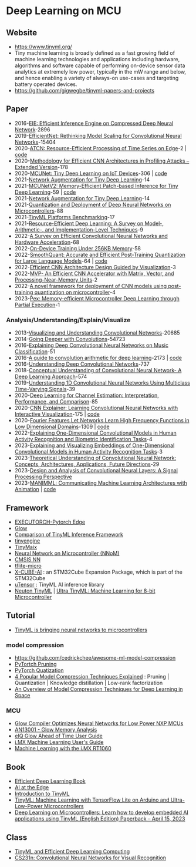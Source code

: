 # Deep Learning on MCU


## Website

- https://www.tinyml.org/
- Tiny machine learning is broadly defined as a fast growing field of machine learning technologies and applications including hardware, algorithms and software capable of performing on-device sensor data analytics at extremely low power, typically in the mW range and below, and hence enabling a variety of always-on use-cases and targeting battery operated devices.
- https://github.com/gigwegbe/tinyml-papers-and-projects


## Paper

- 2016-[EIE: Efficient Inference Engine on Compressed Deep Neural Network](https://arxiv.org/abs/1602.01528)-2896
- 2019-[EfficientNet: Rethinking Model Scaling for Convolutional Neural Networks](https://arxiv.org/abs/1905.11946)-15404
- 2020-[ATCN: Resource-Efficient Processing of Time Series on Edge](https://arxiv.org/abs/2011.05260)-2 | [code](https://github.com/TeCSAR-UNCC/ATCN)
- 2020-[Methodology for Efficient CNN Architectures in Profiling Attacks – Extended Version](https://tches.iacr.org/index.php/TCHES/article/view/8391)-178
- 2020-[MCUNet: Tiny Deep Learning on IoT Devices](https://hanlab.mit.edu/projects/mcunetv1)-306 | [code](https://github.com/mit-han-lab/mcunet)
- 2021-[Network Augmentation for Tiny Deep Learning](https://arxiv.org/abs/2110.08890)-14
- 2021-[MCUNetV2: Memory-Efficient Patch-based Inference for Tiny Deep Learning](https://arxiv.org/abs/2110.15352)-59 | [code](https://github.com/mit-han-lab/mcunet)
- 2021-[Network Augmentation for Tiny Deep Learning](https://arxiv.org/abs/2110.08890)-14
- 2021-[Quantization and Deployment of Deep Neural Networks on Microcontrollers](https://www.mdpi.com/1424-8220/21/9/2984)-88
- 2021-[TinyML Platforms Benchmarking](https://arxiv.org/pdf/2112.01319.pdf)-17
- 2021-[Resource-Efficient Deep Learning: A Survey on Model-, Arithmetic-, and Implementation-Level Techniques](https://arxiv.org/abs/2112.15131)-9
- 2022-[A Survey on Efficient Convolutional Neural Networks and Hardware Acceleration](https://www.mdpi.com/2079-9292/11/6/945)-68
- 2022-[On-Device Training Under 256KB Memory](https://arxiv.org/abs/2206.15472)-58
- 2022-[SmoothQuant: Accurate and Efficient Post-Training Quantization for Large Language Models](https://arxiv.org/abs/2211.10438)-64 | [code](https://github.com/mit-han-lab/smoothquant)
- 2022-[Efficient CNN Architecture Design Guided by Visualization](https://arxiv.org/abs/2207.10318)-3
- 2022-[MVP- An Efficient CNN Accelerator with Matrix, Vector, and Processing-Near-Memory Units](https://dl.acm.org/doi/10.1145/3497745)-2
- 2022-[A novel framework for deployment of CNN models using post-training quantization on microcontroller](https://www.sciencedirect.com/science/article/abs/pii/S0141933122001715)-4
- 2023-[Pex: Memory-efficient Microcontroller Deep Learning through Partial Execution](https://arxiv.org/abs/2211.17246)-1

### Analysis/Understanding/Explain/Visualize

- 2013-[Visualizing and Understanding Convolutional Networks](https://arxiv.org/abs/1311.2901)-20685
- 2014-[Going Deeper with Convolutions](https://arxiv.org/abs/1409.4842)-54723
- 2016-[Explaining Deep Convolutional Neural Networks on Music Classification](https://arxiv.org/pdf/1607.02444.pdf)-51
- 2016-[A guide to convolution arithmetic for deep learning](https://arxiv.org/abs/1603.07285)-2173 | [code](https://github.com/vdumoulin/conv_arithmetic)
- 2016-[Understanding Deep Convolutional Networks](https://arxiv.org/pdf/1601.04920.pdf)-737
- 2018-[Conceptual Understanding of Convolutional Neural Network- A Deep Learning Approach](https://www.sciencedirect.com/science/article/pii/S1877050918308019)-574
- 2019-[Understanding 1D Convolutional Neural Networks Using Multiclass Time-Varying Signals](https://tigerprints.clemson.edu/cgi/viewcontent.cgi?article=3918&context=all_theses)-39
- 2020-[Deep Learning for Channel Estimation: Interpretation, Performance, and Comparison](https://ieeexplore.ieee.org/document/9288911?denied=)-85
- 2020-[CNN Explainer: Learning Convolutional Neural Networks with Interactive Visualization](https://arxiv.org/abs/2004.15004)-175 | [code](https://github.com/poloclub/cnn-explainer)
- 2020-[Fourier Features Let Networks Learn High Frequency Functions in Low Dimensional Domains](https://arxiv.org/pdf/2006.10739.pdf)-1309 | [code](https://github.com/tancik/fourier-feature-networks)
- 2022-[Explaining One-Dimensional Convolutional Models in Human Activity Recognition and Biometric Identification Tasks](https://www.mdpi.com/1424-8220/22/15/5644)-4
- 2023-[Explaining and Visualizing Embeddings of One-Dimensional Convolutional Models in Human Activity Recognition Tasks](https://www.mdpi.com/1424-8220/23/9/4409)-3
- 2023-[Theoretical Understanding of Convolutional Neural Network: Concepts, Architectures, Applications, Future Directions](https://www.mdpi.com/2079-3197/11/3/52)-29
- 2023-[Design and Analysis of Convolutional Neural Layers: A Signal Processing Perspective](https://ieeexplore.ieee.org/document/10073548)
- 2023-[MANIMML: Communicating Machine Learning Architectures with Animation](https://arxiv.org/pdf/2306.17108.pdf) | [code](https://github.com/helblazer811/ManimML)

## Framework

- [EXECUTORCH-Pytorch Edge](https://pytorch.org/executorch-overview)
- [Glow](https://github.com/pytorch/glow)
- [Comparison of TinyML Inference Framework](https://github.com/sipeed/TinyMaix/blob/main/tinyml_intro.md#comparison-of-tinyml-inference-framework)
- [tinyengine](https://github.com/mit-han-lab/tinyengine)
- [TinyMaix](https://github.com/sipeed/TinyMaix)
- [Neural Network on Microcontroller (NNoM)](https://github.com/majianjia/nnom)
- [CMSIS NN](https://www.keil.com/pack/doc/CMSIS/NN/html/index.html)
- [tflite-micro](https://github.com/tensorflow/tflite-micro)
- [X-CUBE-AI](https://www.st.com/en/embedded-software/x-cube-ai.html) : an STM32Cube Expansion Package, which is part of the STM32Cube
- [uTensor](https://github.com/uTensor/uTensor) : TinyML AI inference library
- [Neuton TinyML](https://neuton.ai/) | [Ultra TinyML: Machine Learning for 8-bit Microcontroller](https://towardsdatascience.com/ultra-tinyml-machine-learning-for-8-bit-microcontroller-9ec8f7c8dd12)

## Tutorial

- [TinyML is bringing neural networks to microcontrollers](https://bdtechtalks.com/2022/01/17/mcunetv2-tinyml-deep-learning-microcontrollers/)

### model compression

- https://github.com/cedrickchee/awesome-ml-model-compression
- [PyTortch Pruning](https://pytorch.org/tutorials/intermediate/pruning_tutorial.html)
- [PyTorch Quatization](https://pytorch.org/docs/stable/quantization.html)
- [4 Popular Model Compression Techniques Explained](https://xailient.com/blog/4-popular-model-compression-techniques-explained/) : Pruning | Quantization | Knowledge distillation | Low-rank factorization
- [An Overview of Model Compression Techniques for Deep Learning in Space](https://medium.com/gsi-technology/an-overview-of-model-compression-techniques-for-deep-learning-in-space-3fd8d4ce84e5)

### MCU

- [Glow Compiler Optimizes Neural Networks for Low Power NXP MCUs](https://medium.com/pytorch/glow-compiler-optimizes-neural-networks-for-low-power-nxp-mcus-e095abe14942)
- [AN13001 - Glow Memory Analysis](https://www.nxp.com/docs/en/application-note/AN13001.pdf)
- [eIQ Glow Ahead of Time User Guide](https://www.nxp.com/docs/en/user-guide/EIQGLOWAOTUG.pdf)
- [i.MX Machine Learning User's Guide](https://www.nxp.com/docs/en/user-guide/IMX-MACHINE-LEARNING-UG.pdf)
- [Machine Learning with the i.MX RT1060](https://www.nxp.com/docs/en/training-reference-material/MACHINE-LEARNING-WITH-THE-I.MX-RT1060.pdf)

## Book 

- [Efficient Deep Learning Book](https://efficientdlbook.com/)
- [AI at the Edge](https://www.oreilly.com/library/view/ai-at-the/9781098120191/)
- [Introduction to TinyML](https://www.thetinymlbook.com/)
- [TinyML: Machine Learning with TensorFlow Lite on Arduino and Ultra-Low-Power Microcontrollers](https://www.amazon.com/TinyML-Learning-TensorFlow-Ultra-Low-Power-Microcontrollers/dp/1492052043/ref=pd_sim_sccl_2_1/139-5678968-4377856?pd_rd_w=GqIPV&content-id=amzn1.sym.deea2496-fc60-414f-9888-d6b71c774bf1&pf_rd_p=deea2496-fc60-414f-9888-d6b71c774bf1&pf_rd_r=VW93R92ACTMP2FTH0HCF&pd_rd_wg=YakSh&pd_rd_r=be20cf43-5505-4be8-9f9b-d205a65eb1fe&pd_rd_i=1492052043&psc=1)
- [Deep Learning on Microcontrollers: Learn how to develop embedded AI applications using TinyML (English Edition) Paperback – April 15, 2023](https://www.amazon.com/Deep-Learning-Microcontrollers-embedded-applications/dp/9355518056)

## Class

- [TinyML and Efficient Deep Learning Computing](https://hanlab.mit.edu/courses/2023-fall-65940)
- [ CS231n: Convolutional Neural Networks for Visual Recognition](https://cs231n.github.io/)
